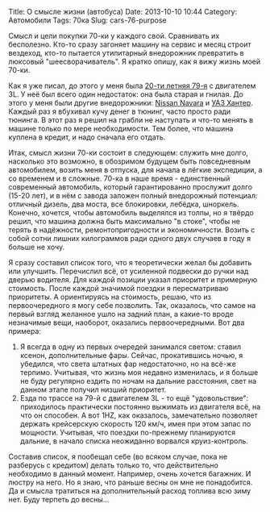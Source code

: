 Title: О смысле жизни (автобуса)
Date: 2013-10-10 10:44
Category: Автомобили
Tags: 70ка
Slug: cars-76-purpose

Смысл и цели покупки 70-ки у каждого свой. Сравнивать их бесполезно. Кто-то сразу загоняет машину на сервис и месяц строит вездеход, кто-то пытается утилитарный внедорожник превратить в люксовый "шеесворачиватель". Я кратко опишу, как я вижу жизнь моей 70-ки.

Как я уже писал, до этого у меня была [20-ти летняя 79-я](https://www.drive2.ru/r/toyota/land_cruiser_prado/657428/) с двигателем 3L. У неё был всего один недостаток: она была старая и гнилая. До этого у меня были другие внедорожники: [Nissan Navara](https://www.drive2.ru/r/nissan/navara/643861/) и [УАЗ Хантер](https://www.drive2.ru/r/uaz/31519/685970/). Каждый раз я вбухивал кучу денег в тюнинг, часто просто ради тюнинга. В этот раз я решил на грабли не наступать и что-то менять в машине только по мере необходимости. Тем более, что машина куплена в кредит, и надо сначала его отдать.

Итак, смысл жизни 70-ки состоит в следующем: служить мне долго, насколько это возможно, в обозримом будущем быть повседневным автомобилем, возить меня в отпуска, для начала в лёгкие экспедиции, а со временем и в сложные. 70-ка в наше время - единственный современный автомобиль, который гарантированно прослужит долго (15-20 лет), и в нём с завода заложен полный внедорожный потенциал: отличный дизель, два моста, все блокировки, лебёдка, шноркель. Конечно, хочется, чтобы автомобиль выделялся из толпы, но я твёрдо решил, что машина должна быть максимально "в стоке", чтобы не терять в надёжности, ремонтопригодности и экономичности. Возить с собой сотни лишних килограммов ради одного двух случаев в году я больше не хочу.

Я сразу составил список того, что я теоретически желал бы добавить или улучшить. Перечислил всё, от усиленной подвески до ручки над дверью водителя. Для каждой позиции указал приоритет и примерную стоимость. После каждой значимой поездки я пересматриваю приоритеты. А ориентируясь на стоимость, решаю, что из первоочередного я могу себе позволить. Так, оказалось, что самое на первый взгляд желанное ушло на задний план, а какие-то вроде незначимые вещи, наоборот, оказались первоочередными. Вот два примера:

1. Я всегда в одну из первых очередей занимался светом: ставил ксенон, дополнительные фары. Сейчас, прокатившись ночью, я убедился, что света штатных фар недостаточно, но на всё-же терпимо. Учитывая, что жизнь моя недавно изменилась, и я больше не буду регулярно ездить по ночам на дальние расстояния, свет на данном этапе получил низший приоритет.
2. Езда по трассе на 79-й с двигателем 3L - то ещё "удовольствие": приходилось практически постоянно выжимать из двигателя всё, на что он способен. А вот 1HZ, как оказалось, замечательно позволяет держать крейсерскую скорость 120 км/ч, имея при этом запас по мощности. Учитывая, что поездки по-прежнему планируются дальние, в начало списка неожиданно ворвался круиз-контроль.

Составив список, я пообещал себе (во всяком случае, пока не разберусь с кредитом) делать только то, что действительно необходимо в данный момент. Например, очень хочется багажник. И люстру на него. Но я знаю, что раньше весны он мне не понадобится. Да и смысла тратиться на дополнительный расход топлива всю зиму нет. Буду терпеть до весны...
